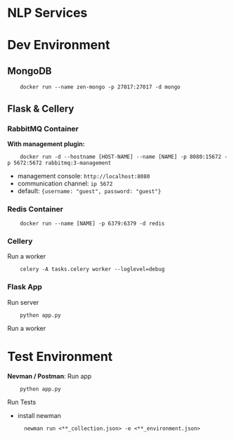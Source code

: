 # NLP Services

# Dev Environment

## MongoDB
        docker run --name zen-mongo -p 27017:27017 -d mongo

## Flask & Cellery

### RabbitMQ Container

**With management plugin:**

        docker run -d --hostname [HOST-NAME] --name [NAME] -p 8080:15672 -p 5672:5672 rabbitmq:3-management

* management console: `http://localhost:8080`
* communication channel: `ip 5672`
* default: `{username: "guest", password: "guest"}`

### Redis Container

        docker run --name [NAME] -p 6379:6379 -d redis

### Cellery
Run a worker

        celery -A tasks.celery worker --loglevel=debug

### Flask App
Run server

        python app.py

Run a worker

# Test Environment

**Nevman / Postman**:
Run app

        python app.py

Run Tests
* install newman

        newman run <**_collection.json> -e <**_environment.json>

